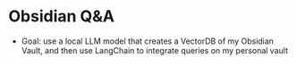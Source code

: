 # Obsidian Q&A

- Goal: use a local LLM model that creates a VectorDB of my Obsidian Vault, and then use LangChain to integrate queries on my personal vault
